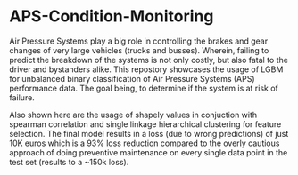 # APS-Condition-Monitoring
Air Pressure Systems play a big role in controlling the brakes and gear changes of very large vehicles (trucks and busses). Wherein, failing to predict the breakdown of the systems is not only costly, but also fatal to the driver and bystanders alike. This repostory showcases the usage of LGBM for unbalanced binary classification of Air Pressure Systems (APS) performance data. The goal being, to determine if the system is at risk of failure. 

Also shown here are the usage of shapely values in conjuction with spearman correlation and single linkage hierarchical clustering for feature selection. The final model results in a loss (due to wrong predictions) of just 10K euros which is a 93% loss reduction compared to the overly cautious approach of doing preventive maintenance on every single data point in the test set (results to a ~150k loss).

